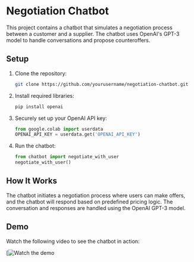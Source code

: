 # Negotiation Chatbot

This project contains a chatbot that simulates a negotiation process between a customer and a supplier. The chatbot uses OpenAI's GPT-3 model to handle conversations and propose counteroffers.

## Setup

1. Clone the repository:
    ```bash
    git clone https://github.com/yourusername/negotiation-chatbot.git
    ```

2. Install required libraries:
    ```bash
    pip install openai
    ```

3. Securely set up your OpenAI API key:
    ```python
    from google.colab import userdata
    OPENAI_API_KEY = userdata.get('OPENAI_API_KEY')
    ```

4. Run the chatbot:
    ```python
    from chatbot import negotiate_with_user
    negotiate_with_user()
    ```

## How It Works

The chatbot initiates a negotiation process where users can make offers, and the chatbot will respond based on predefined pricing logic. The conversation and responses are handled using the OpenAI GPT-3 model.

## Demo

Watch the following video to see the chatbot in action:

[![Watch the demo](https://youtu.be/8zvX0HDnsgY?si=owHU1ANpbHyHR-db)

